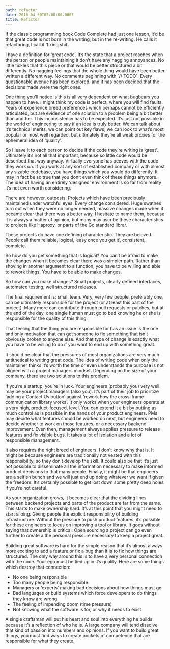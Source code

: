 ```yaml
---
path: refactor
date: 2016-04-30T05:00:00.000Z
title: Refactor
---
```

If the classic programming book Code Complete had just one lesson, it’d be that great code is not born in the writing, but in the re-writing. He calls it refactoring, I call it ‘fixing shit’.

I have a definition for ‘great code’. It’s the state that a project reaches when the person or people maintaining it don’t have any nagging annoyances. No little tickles that this piece or that would be better structured a bit differently. No nagging feelings that the whole thing would have been better written a different way. No comments beginning with \`// TODO\`. Every questionable avenue has been explored, and it has been decided that the decisions made were the right ones.

One thing you’ll notice is this is all very dependent on what bugbears you happen to have. I might think my code is perfect, where you will find faults. Years of experience breed preferences which perhaps cannot be efficiently articulated, but are evidence of one solution to a problem being a bit better than another. This inconsistency has to be expected. It’s just not possible in the world of engineering to say if an idea is truly better. We can talk about it’s technical merits, we can point out key flaws, we can look to what’s most popular or most well regarded, but ultimately they’re all weak proxies for the ephemeral idea of ‘quality’.

So I leave it to each person to decide if the code they’re writing is ‘great’. Ultimately it’s not all that important, because so little code would be described that way anyway. Virtually everyone has peeves with the code they work on. If you work at any sort of established company or with almost any sizable codebase, you have things which you would do differently. It may in fact be so true that you don’t even think of these things anymore. The idea of having an entirely ‘designed’ environment is so far from reality it’s not even worth considering.

There are however, outposts. Projects which have been preciously maintained under watchful eyes. Every change considered. Huge swathes torn out when they were no longer needed, massive changes made when it became clear that there was a better way. I hesitate to name them, because it is always a matter of opinion, but many may ascribe these characteristics to projects like Haproxy, or parts of the Go standard librar.

These projects do have one defining characteristic. They are beloved. People call them reliable, logical, ‘easy once you get it’, consistent, complete.

So how do you get something that is logical? You can’t be afraid to make the changes when it becomes clear there was a simpler path. Rather than shoving in another argument to a function, you have to be willing and able to rework things. You have to be able to make changes.

So how can you make changes? Small projects, clearly defined interfaces, automated testing, well structured releases.

The final requirement is: small team. Very, very few people, preferably one, can be ultimately responsible for the project (or at least this part of the project). Many more can contribute through pull requests or patches, but at the end of the day, one single human must go to bed knowing he or she is responsible for the quality of this thing.

That feeling that the thing you are responsible for has an issue is the one and only motivation that can get someone to fix something that isn’t obviously broken to anyone else. And that type of change is exactly what you have to be willing to do if you want to end up with something great.

It should be clear that the pressures of most organizations are very much antithetical to writing great code. The idea of writing code when only the maintainer thinks it’s worth the time or even understands the purpose is not aligned with a project managers mindset. Depending on the size of your company, there are two solutions to this problem.

If you’re a startup, you’re in luck. Your engineers (probably you) very well may be your project managers (also you). It’s part of their job to prioritize ‘adding a Contact Us button’ against ‘rework how the cross-frame communication library works’. It only works when your engineers operate at a very high, product-focused, level. You can extend it a bit by putting as much control as is possible in the hands of your product engineers. PMs may decide what features should be worked on next, but engineers need to decide whether to work on those features, or a necessary backend improvement. Even then, management always applies pressure to release features and fix visible bugs. It takes a lot of isolation and a lot of responsible management.

It also requires the right breed of engineers. I don’t know why that is. It might be because engineers are traditionally not vested with this responsibility, so they don’t develop the skill. It could also be that it’s just not possible to disseminate all the information necessary to make informed product decisions to that many people. Finally, it might be that engineers are a selfish bunch and we will just end up doing whatever we want if given the freedom. It’s certainly possible to get lost down some pretty deep holes if you’re not careful.

As your organization grows, it becomes clear that the dividing lines between backend projects and parts of the product are far from the same. This starts to make ownership hard. It’s at this point that you might need to start siloing. Giving people the explicit responsibility of building infrastructure. Without the pressure to push product features, it’s possible for these engineers to focus on improving a tool or library. It goes without saying that ownership is critical. Open sourcing a project can go even further to create a the personal pressure necessary to keep a project great.

Building great software is hard for the simple reason that it’s almost always more exciting to add a feature or fix a bug than it is to fix how things are structured. The only way around this is to have a very personal connection with the code. Your ego must be tied up in it’s quality. Here are some things which destroy that connection:

* No one being responsible
* Too many people being responsible
* Managers or ‘experts’ making bad decisions about how things must go
* Bad languages or build systems which force developers to do things they know are wrong
* The feeling of impending doom (time pressure)
* Not knowing what the software is for, or why it needs to exist

A single craftsman will put his heart and soul into everything he builds because it’s a reflection of who he is. A large company will tend dissolve that kind of passion into numbers and opinions. If you want to build great things, you must find ways to create pockets of competence that are responsible for what they create.
